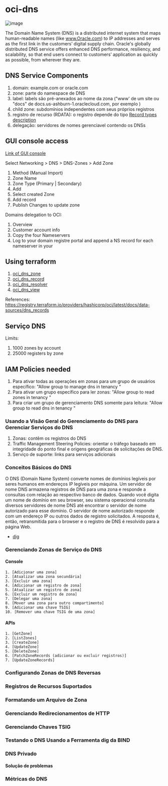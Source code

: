 # oci-dns
![image](https://user-images.githubusercontent.com/22028539/131153906-6345d3ec-78f1-4d42-8b23-dd684d34a22c.png)

The Domain Name System (DNS) is a distributed internet system that maps human-readable names (like www.Oracle.com) to IP addresses and serves as the first link in the customers’ digital supply chain. Oracle's globally distributed DNS service offers enhanced DNS performance, resiliency, and scalability, so that end users connect to customers’ application as quickly as possible, from wherever they are.

## DNS Service Components
1. domain: example.com or oracle.com
2. zone: parte do namespace de DNS
3. label: labels são pré-anexados ao nome da zona ("www' de um site ou "docs" de docs.us-ashburn-1.oraclecloud.com, por exemplo )
4. child zone: subdomínios independentes com seus próprios registros
5. registro de recurso (RDATA): o registro depende do tipo [Record types description](https://docs.oracle.com/en-us/iaas/Content/DNS/Reference/supporteddnsresource.htm)
6. delegação: servidores de nomes gerenciavel contendo os DNSs

## GUI console access

[Link of GUI console](https://console.sa-saopaulo-1.oraclecloud.com/)

Select Networking > DNS > DNS-Zones > Add Zone

1. Method (Manual Import) 
2. Zone Name
3. Zone Type (Primary | Secondary)
4. Add 
5. Select created Zone
6. Add record
7. Publish Changes to update zone

Domains delegation to OCI:

1. Overview
2. Customer account info
3. Copy the four Nameservers
4. Log to your domain registre portal and append a NS record for each nameserver in your 

## Using terraform
1. [oci_dns_zone](https://github.com/glauberss2007/oci-dns/blob/main/oci_dns_zone.yaml)
2. [oci_dns_record](https://registry.terraform.io/providers/hashicorp/oci/latest/docs/resources/dns_record)
3. [oci_dns_resolver](https://registry.terraform.io/providers/hashicorp/oci/latest/docs/resources/dns_resolver)
4. [oci_dns_view](https://registry.terraform.io/providers/hashicorp/oci/latest/docs/resources/dns_view)

References: https://registry.terraform.io/providers/hashicorp/oci/latest/docs/data-sources/dns_records

## Serviço DNS

Limits: 
1. 1000 zones by account
2. 25000 registers by zone

## IAM Policies needed
1. Para ativar todas as operações em zonas para um grupo de usuários específico: "Allow group <GroupName> to manage dns in tenancy <TenancyName>"
2. Para ativar um grupo específico para ler zonas: "Allow group <GroupName> to read zones in tenancy <TenancyName>"
3. Para criar um grupo de gerenciamento DNS somente para leitura: "Allow group <GroupName> to read dns in tenancy <TenancyName>"

### Usando a Visão Geral do Gerenciamento do DNS para Gerenciar Serviços do DNS
  1. Zonas: contêm os registros do DNS
  2. Traffic Management Steering Policies: orientar o tráfego baseado em integridade do ponto final e origens geográficas de solicitações de DNS.
  3. Serviço de suporte: links para serviços adicionais

### Conceitos Básicos do DNS 
  
  O DNS (Domain Name System) converte nomes de domínios legíveis por seres humanos em endereços IP legíveis por máquina. Um servidor de nome DNS armazena registros de DNS para uma zona e responde a consultas com relação ao respectivo banco de dados. Quando você digita um nome de domínio em seu browser, seu sistema operacional consulta diversos servidores de nome DNS até encontrar o servidor de nome autorizado para esse domínio. O servidor de nome autorizado responde com um endereço IP ou outros dados de registro solicitados. A resposta é, então, retransmitida para o browser e o registro de DNS é resolvido para a página Web.
  
  - [dig](https://docs.oracle.com/pt-br/iaas/Content/DNS/Tasks/testingdnsusingdig.htm#Testing_DNS_Using_BINDS_dig_Tool)
  
### Gerenciando Zonas de Serviço do DNS
  #### Console
  
    1. [Adicionar uma zona]
    2. [Atualizar uma zona secundária]
    3. [Excluir uma zona]
    4. [Adicionar um registro de zona]
    5. [Atualizar um registro de zona]
    6. [Excluir um registro de zona]
    7. [Delegar uma zona]
    8. [Mover uma zona para outro compartimento]
    9. [Adicionar uma chave TSIG]
    10. [Remover uma chave TSIG de uma zona]

  #### APIs
    
    1. [GetZone]
    2. [ListZones]
    3. [CreateZone]
    4. [UpdateZone]
    5. [DeleteZone]
    6. [PatchZoneRecords (adicionar ou excluir registros)]
    7. [UpdateZoneRecords]
  
### Configurando Zonas de DNS Reversas
### Registros de Recursos Suportados
### Formatando um Arquivo de Zona
### Gerenciando Redirecionamentos de HTTP
### Gerenciando Chaves TSIG
### Testando o DNS Usando a Ferramenta dig da BIND
### DNS Privado
#### Solução de problemas
### Métricas do DNS

